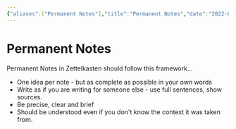 ```yaml
---
{"aliases":["Permanent Notes"],"title":"Permanent Notes","date":"2022-07-28","tags":["zettelkasten","learning","notes"],"dg-publish":true,"permalink":"/digital-garden/permanent-notes/","dgPassFrontmatter":true}
---
```



# Permanent Notes

Permanent Notes in Zettelkasten should follow this framework...

- One idea per note - but as complete as possible in your own words
- Write as if you are writing for someone else - use full sentences, show sources.
- Be precise, clear and brief
- Should be understood even if you don't know the context it was taken from.
